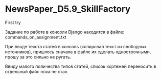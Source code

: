 # NewsPaper_D5.9_SkillFactory
First try

Задание по работе в консоли Django находится в файле: commands_on_assignment.txt

При вводе текста статей в консоль (копировал текст из свободных источников), пришлось сначала в файле их сделать однострочными, прошу за это сильно не ругать.

Ввиду малого поличества типов статей, список кортежей переносить в отдельный файл пока не стал.
